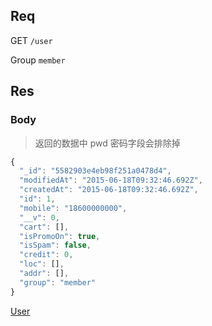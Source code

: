 ## Req

GET `/user`

Group `member`

## Res
### Body


> 返回的数据中 pwd 密码字段会排除掉

```js
{
  "_id": "5582903e4eb98f251a0478d4",
  "modifiedAt": "2015-06-18T09:32:46.692Z",
  "createdAt": "2015-06-18T09:32:46.692Z",
  "id": 1,
  "mobile": "18600000000",
  "__v": 0,
  "cart": [],
  "isPromoOn": true,
  "isSpam": false,
  "credit": 0,
  "loc": [],
  "addr": [],
  "group": "member"
}
```

[User](../User)